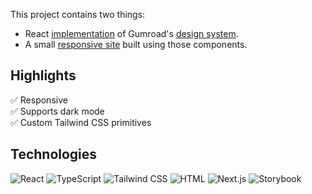 This project contains two things:
- React [implementation](https://gumroad-components.samueledwin.com) of Gumroad's [design system](https://www.figma.com/community/file/1405573618937136138).
- A small [responsive site](https://responsive-web.samueledwin.com/) built using those components.

## Highlights
✅ Responsive  
✅ Supports dark mode  
✅ Custom Tailwind CSS primitives

## Technologies
![React](https://img.shields.io/badge/React-61DAFB?logo=react&logoColor=black)
![TypeScript](https://img.shields.io/badge/TypeScript-3178C6?logo=typescript&logoColor=white) 
![Tailwind CSS](https://img.shields.io/badge/Tailwind_CSS-06B6D4?logo=tailwindcss&logoColor=white) 
![HTML](https://img.shields.io/badge/HTML-E34F26?logo=html5&logoColor=white) 
![Next.js](https://img.shields.io/badge/Next.js-black?logo=nextdotjs) 
![Storybook](https://img.shields.io/badge/Storybook-FF4785?logo=storybook&logoColor=white)
